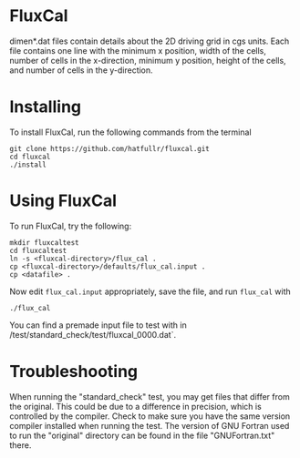 # FluxCal

dimen*.dat files contain details about the 2D driving grid in cgs units.
Each file contains one line with the minimum x position, width of the
cells, number of cells in the x-direction, minimum y position, height of
the cells, and number of cells in the y-direction.



# Installing

To install FluxCal, run the following commands from the terminal
```
git clone https://github.com/hatfullr/fluxcal.git
cd fluxcal
./install
```


# Using FluxCal

To run FluxCal, try the following:
```
mkdir fluxcaltest
cd fluxcaltest
ln -s <fluxcal-directory>/flux_cal .
cp <fluxcal-directory>/defaults/flux_cal.input .
cp <datafile> .
```
Now edit `flux_cal.input` appropriately, save the file, and run `flux_cal`
with
```
./flux_cal
```
You can find a premade input file to test with in <fluxcal-directory>/test/standard_check/test/fluxcal_0000.dat`.




# Troubleshooting

When running the "standard_check" test, you may get files that differ
from the original. This could be due to a difference in precision, which
is controlled by the compiler. Check to make sure you have the same
version compiler installed when running the test. The version of GNU
Fortran used to run the "original" directory can be found in the file
"GNUFortran.txt" there.

